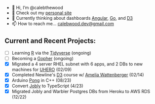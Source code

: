 - 👋 Hi, I’m @calebthewood
- 👀 Check out my [personal site](https://www.calebwood.dev/)
- 🥞 Currently thinking about dashboards [Angular](https://angular.dev/), [Go](https://go.dev/), and [D3](https://www.newline.co/courses/fullstack-d3-masterclass)
- 📫 How to reach me... calebwood.dev@gmail.com

## Current and Recent Projects:
- [ ] Learning [R](https://www.r-project.org/) via the [Tidyverse](https://www.tidyverse.org/) (ongoing)
- [ ] Becoming a [Gopher](https://github.com/calebthewood/going) (ongoing)
- [x] Migrated a 4 server RHEL subnet with 6 apps, and 2 DBs to new machines for [UHERO](https://uhero.hawaii.edu/) (02/09)
- [x] Completed Newline's [D3](https://github.com/calebthewood/newline-d3) course w/ [Amelia Wattenberger](https://wattenberger.com/) (02/14)
- [x] Arduino [Pong](https://github.com/calebthewood/Arduino/tree/main/pong) in C++ (08/23)
- [x] Convert [Jobly](https://github.com/calebthewood/jobly-frontend) to TypeScript (4/23)
- [x] Migrated Jobly and Warbler Postgres DBs from Heroku to AWS RDS (12/22)

<!---
calebthewood/calebthewood is a ✨ special ✨ repository because its `README.md` (this file) appears on your GitHub profile.
You can click the Preview link to take a look at your changes.
--->
